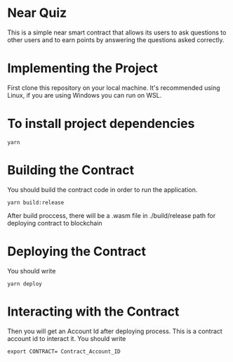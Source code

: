 # Near Quiz 
This is a simple near smart contract that allows its users to ask questions to other users and to earn points by answering the questions asked correctly.

# Implementing the Project

First clone this repository on your local machine. It's recommended using Linux, if you are using Windows you can run on WSL.

# To install project dependencies
` yarn `

# Building the Contract
 
 You should build the contract code in order to run the application.
 
 ` yarn build:release `
 
 After build proccess, there will be a .wasm file in ./build/release path for deploying contract to blockchain
 
 # Deploying the Contract
 
 You should write 
 
  ` yarn deploy `
 
 # Interacting with the Contract
 
 Then you will get an Account Id after deploying process. This is a contract account id to interact it.
 You should write 
 
  ` export CONTRACT= Contract_Account_ID `
 
